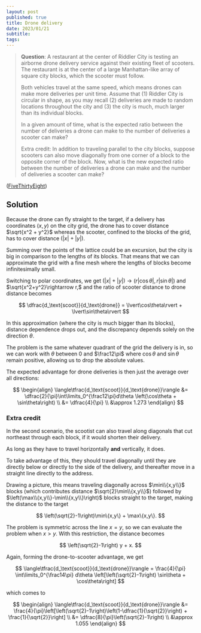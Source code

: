 ```yaml
---
layout: post
published: true
title: Drone delivery
date: 2023/01/21
subtitle:
tags:
---
```


>**Question**: A  restaurant at the center of Riddler City is testing an airborne drone delivery service against their existing fleet of scooters. The restaurant is at the center of a large Manhattan-like array of square city blocks, which the scooter must follow.
>
>Both vehicles travel at the same speed, which means drones can make more deliveries per unit time. Assume that (1) Riddler City is circular in shape, as you may recall (2) deliveries are made to random locations throughout the city and (3) the city is much, much larger than its individual blocks.
>
>In a given amount of time, what is the expected ratio between the number of deliveries a drone can make to the number of deliveries a scooter can make?
>
>Extra credit: In addition to traveling parallel to the city blocks, suppose scooters can also move diagonally from one corner of a block to the opposite corner of the block. Now, what is the new expected ratio between the number of deliveries a drone can make and the number of deliveries a scooter can make?

<!--more-->

([FiveThirtyEight](https://fivethirtyeight.com/features/can-you-make-a-speedy-delivery/))

## Solution

Because the drone can fly straight to the target, if a delivery has coordinates $(x,y)$ on the city grid, the drone has to cover distance $\sqrt{x^2 + y^2}$ whereas the scooter, confined to the blocks of the grid, has to cover distance $\left(\lvert x\rvert + \lvert y\rvert\right).$

Summing over the points of the lattice could be an excursion, but the city is big in comparison to the lengths of its blocks. That means that we can approximate the grid with a fine mesh where the lengths of blocks become infinitesimally small. 

Switching to polar coordinates, we get $\left(\lvert x\rvert + \lvert y\rvert\right) \rightarrow \left(r\lvert\cos\theta\rvert, r\lvert\sin\theta\rvert\right)$ and $\sqrt{x^2+y^2}\rightarrow r,$ and the ratio of scooter distance to drone distance becomes

$$
  \dfrac{d_\text{scoot}}{d_\text{drone}} = \lvert\cos\theta\rvert + \lvert\sin\theta\rvert
$$

In this approximation (where the city is much bigger than its blocks), distance dependence drops out, and the discrepancy depends solely on the direction $\theta.$

The problem is the same whatever quadrant of the grid the delivery is in, so we can work with $\theta$ between $0$ and $\frac12\pi$ where $\cos\theta$ and $\sin\theta$ remain positive, allowing us to drop the absolute values.

The expected advantage for drone deliveries is then just the average over all directions:

$$
  \begin{align}
    \langle\tfrac{d_\text{scoot}}{d_\text{drone}}\rangle &= \dfrac{2}{\pi}\int\limits_0^{\frac12\pi}d\theta \left(\cos\theta + \sin\theta\right) \\
    &= \dfrac{4}{\pi} \\
    &\approx 1.273
  \end{align}
$$

### Extra credit

In the second scenario, the scootist can also travel along diagonals that cut northeast through each block, if it would shorten their delivery. 

As long as they have to travel horizontally **and** vertically, it does.

To take advantage of this, they should travel diagonally until they are directly below or directly to the side of the delivery, and thereafter move in a straight line directly to the address.

Drawing a picture, this means traveling diagonally across $\min\\{x,y\\}$ blocks (which contributes distance $\sqrt{2}\min\\{x,y\\}$) followed by $\left(\max\\{x,y\\}-\min\\{x,y\\}\right)$ blocks straight to the target, making the distance to the target

$$
  \left(\sqrt{2}-1\right)\min\{x,y\} + \max\{x,y\}.
$$

The problem is symmetric across the line $x = y,$ so we can evaluate the problem when $x > y.$ With this restriction, the distance becomes

$$
  \left(\sqrt{2}-1\right) y + x.
$$

Again, forming the drone-to-scooter advantage, we get

$$
  \langle\tfrac{d_\text{scoot}}{d_\text{drone}}\rangle = \frac{4}{\pi} \int\limits_0^{\frac14\pi} d\theta \left[\left(\sqrt{2}-1\right) \sin\theta + \cos\theta\right]
$$

which comes to 

$$ 
  \begin{align}
    \langle\tfrac{d_\text{scoot}}{d_\text{drone}}\rangle &= \frac{4}{\pi}\left[\left(\sqrt{2}-1\right)\left(1-\dfrac{1}{\sqrt{2}}\right) + \frac{1}{\sqrt{2}}\right] \\
    &= \dfrac{8}{\pi}\left(\sqrt{2}-1\right) \\
    &\approx 1.055
  \end{align}
$$

<br>

